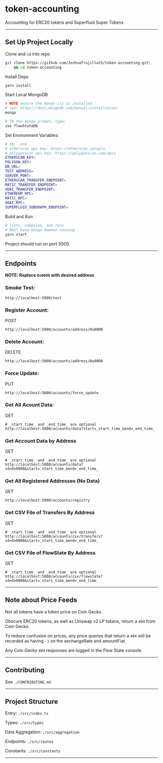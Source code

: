 # token-accounting

Accounting for ERC20 tokens and Superfluid Super Tokens

---

## Set Up Project Locally

Clone and `cd` into repo

```bash
git clone https://github.com/JoshuaTrujillo15/token-accounting.git\
    && cd token-accounting
```

Install Deps

```bash
yarn install
```

Start Local MongoDB

```bash
# NOTE ensure the mongo cli is installed
# see: https://docs.mongodb.com/manual/installation/
mongo

# IN the mongo prompt, type:
use flowStateDB
```

Set Environment Variables:

```bash
# IN `.env
# etherscan api key: https://etherscan.io/apis
# polygonscan api key: https://polygonscan.com/apis
ETHERSCAN_KEY=
POLYGON_KEY=
DB_URL=
TEST_ADDRESS=
SERVER_PORT=
ETHERSCAN_TRANSFER_ENDPOINT=
MATIC_TRANSFER_ENDPOINT=
XDAI_TRANSFER_ENDPOINT=
ETHEREUM_RPC=
MATIC_RPC=
XDAI_RPC=
SUPERFLUID_SUBGRAPH_ENDPOINT=
```

Build and Run

```bash
# lints, compiles, and runs
# MUST have mongo daemon running
yarn start
```

Project should run on port 5000.

---

## Endpoints

**NOTE: Replace `0x0000` with desired address**

### Smoke Test:

```
http://localhost:5000/test
```

### Register Account:

POST

```
http://localhost:5000/accounts/address/0x0000
```

### Delete Account:

DELETE

```
http://localhost:5000/accounts/address/0x0000
```

### Force Update:

PUT

```
http://localhost:5000/accounts/force_update
```

### Get All Acount Data:

GET

```
# _start_time_ and _end_time_ are optional
http://localhost:5000/accounts/data?start=_start_time_&end=_end_time_
```

### Get Account Data by Address

GET

```
# _start_time_ and _end_time_ are optional
http://localhost:5000/accounts/data?id=0x0000&start=_start_time_&end=_end_time_
```

### Get All Registered Addresses (No Data)

GET

```
http://localhost:5000/accounts/registry
```

### Get CSV File of Transfers By Address

GET

```
# _start_time_ and _end_time_ are optional
http://localhost:5000/accounts/csv/transfers?id=0x0000&start=_start_time_&end=_end_time_
```

### Get CSV File of FlowState By Address

GET

```
# _start_time_ and _end_time_ are optional
http://localhost:5000/accounts/csv/flowstate?id=0x0000&start=_start_time_&end=_end_time_
```

---

## Note about Price Feeds

Not all tokens have a token price on Coin Gecko.

Obscure ERC20 tokens, as well as Uniswap v2 LP tokens, return a `404` from
Coin Gecko.

To reduce confusion on prices, any price queries that return a `404` will be
recorded as having `-1` on the exchangeRate and amountFiat.

Any Coin Gecko `404` responses are logged in the Flow State console.

---

## Contributing

See `./CONTRIBUTING.md`

---

## Project Structure

Entry: `./src/index.ts`

Types: `./src/types`

Data Aggregation: `./src/aggregation`

Endpoints: `./src/routes`

Constants: `./src/constants`

---
